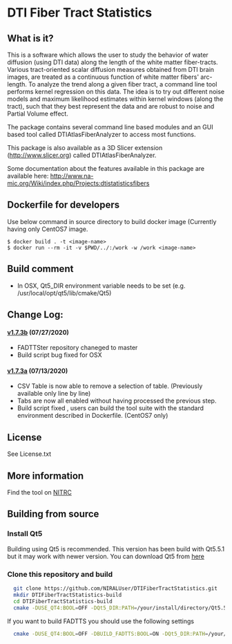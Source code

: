 # DTI Fiber Tract Statistics

## What is it?

This is a software which allows the user to study the behavior of water diffusion (using DTI data) along the length of the white matter fiber-tracts.
Various tract-oriented scalar diffusion measures obtained from DTI brain images, are treated as a continuous function of white matter fibers' arc-length. To analyze the trend along a given fiber tract, a command line tool performs kernel regression on this data. The idea is to try out different noise models and maximum likelihood estimates within kernel windows (along the tract), such that they best represent the data and are robust to noise and Partial Volume effect.

The package contains several command line based modules and an GUI based tool called DTIAtlasFiberAnalyzer to access most functions.

This package is also available as a 3D Slicer extension (http://www.slicer.org) called DTIAtlasFiberAnalyzer.

Some documentation about the features available in this package are available here: http://www.na-mic.org/Wiki/index.php/Projects:dtistatisticsfibers


## Dockerfile for developers

Use below command in source directory to build docker image (Currently having only CentOS7 image.

```
$ docker build . -t <image-name>
$ docker run --rm -it -v $PWD/../:/work -w /work <image-name> 
```

## Build comment

- In OSX,  Qt5_DIR environment variable needs to be set (e.g. /usr/local/opt/qt5/lib/cmake/Qt5)

## Change Log:

#### [v1.7.3b](http://github.com/NIRALUser/DTIFiberTractStatistics/tree/v1.7.3b) (07/27/2020)
- FADTTSter repository chaneged to master
- Build script bug fixed for OSX

#### [v1.7.3a](http://github.com/NIRALUser/DTIFiberTractStatistics/tree/v1.7.3a) (07/13/2020)
- CSV Table is now able to remove a selection of table. (Previously available only line by line)
- Tabs are now all enabled without having processed the previous step.
- Build script fixed , users can build the tool suite with the standard environment described in Dockerfile. (CentOS7 only)


## License

See License.txt

## More information

Find the tool on [NITRC](https://www.nitrc.org/projects/dti_tract_stat)

## Building from source

### Install Qt5

Building using Qt5 is recommended. This version has been build with Qt5.5.1 but it may work with newer version. You can download Qt5 from [here](https://download.qt.io/archive/qt/5.5/5.5.1/)

### Clone this repository and build

```bash
  git clone https://github.com/NIRALUser/DTIFiberTractStatistics.git
  mkdir DTIFiberTractStatistics-build
  cd DTIFiberTractStatistics-build
  cmake -DUSE_QT4:BOOL=OFF -DQt5_DIR:PATH=/your/install/directory/Qt5.5.1/lib/cmake/Qt5 ../DTIFiberTractStatistics
```

If you want to build FADTTS you should use the following settings

```bash
  cmake -DUSE_QT4:BOOL=OFF -DBUILD_FADTTS:BOOL=ON -DQt5_DIR:PATH=/your/install/directory/Qt5.5.1/lib/cmake/Qt5 ../DTIFiberTractStatistics
```
  

